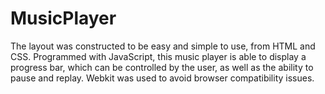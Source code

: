 # MusicPlayer
The layout was constructed to be easy and simple to use, from HTML and CSS. Programmed with JavaScript, this music player is able to display a progress bar, which can be controlled by the user, as well as the ability to pause and replay. Webkit was used to avoid browser compatibility issues.
